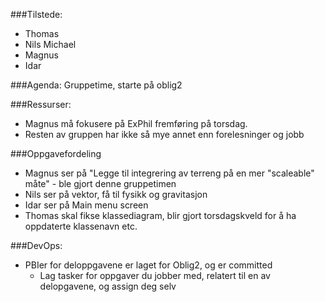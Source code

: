###Tilstede:
* Thomas
* Nils Michael
* Magnus
* Idar

###Agenda:
Gruppetime, starte på oblig2

###Ressurser:
* Magnus må fokusere på ExPhil fremføring på torsdag. 
* Resten av gruppen har ikke så mye annet enn forelesninger og jobb

###Oppgavefordeling
* Magnus ser på "Legge til integrering av terreng på en mer "scaleable" måte" - ble gjort denne gruppetimen
* Nils ser på vektor, få til fysikk og gravitasjon
* Idar ser på Main menu screen
* Thomas skal fikse klassediagram, blir gjort torsdagskveld for å ha oppdaterte klassenavn etc.

###DevOps:
* PBIer for deloppgavene er laget for Oblig2, og er committed
  * Lag tasker for oppgaver du jobber med, relatert til en av delopgavene, og assign deg selv